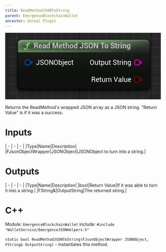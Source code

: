 ```yaml
---
title: ReadMethodJSONToString
parent: EmergenceBlockchainWallet
ancestor: Unreal Plugin
---
```


![](ReadMethodJSONToString.PNG)

Returns the ReadMethod's wrapped JSON array as a JSON string. "Return Value" is if it was a success.

# Inputs

| - | - | - |
|Type|Name|Description|
|FJsonObjectWrapper|JSONObject|JSONObject to turn into a string.|

# Outputs

| - | - | - |
|Type|Name|Description|
|bool|Return Value|If it was able to turn it into a string.|
|FString&|OutputString|The returned string.|

# C++
Module: `EmergenceBlockchainWallet`
include: `#include "WalletService/EmergenceJSONHelpers.h"`

`static bool ReadMethodJSONToString(FJsonObjectWrapper JSONObject, FString& OutputString)` - instantiates this method.